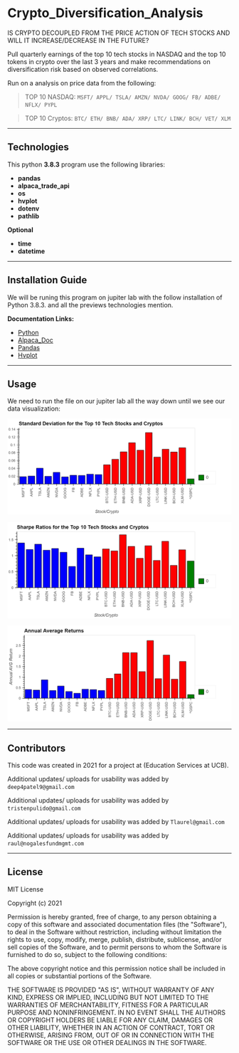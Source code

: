 # Crypto_Diversification_Analysis
IS CRYPTO DECOUPLED FROM THE PRICE ACTION OF TECH STOCKS AND WILL IT INCREASE/DECREASE IN THE FUTURE?

Pull quarterly earnings of the top 10 tech stocks in NASDAQ and the top 10 tokens in crypto over the last 3 years
and make recommendations on diversification risk based on observed correlations.

Run on a analysis on price data from the following:

> TOP 10 NASDAQ: `MSFT/ APPL/ TSLA/ AMZN/ NVDA/ GOOG/ FB/ ADBE/ NFLX/ PYPL`

> TOP 10 Cryptos: `BTC/ ETH/ BNB/ ADA/ XRP/ LTC/ LINK/ BCH/ VET/ XLM`

---
## Technologies
This python **3.8.3** program use the following libraries: 
- **pandas** 
- **alpaca_trade_api**
- **os**
- **hvplot**
- **dotenv**
- **pathlib**

**Optional**
- **time**
- **datetime**
---

## Installation Guide
We will be runing this program on jupiter lab with the follow installation of Python 3.8.3. and all the previews technologies mention. 

**Documentation Links:** 
- [Python](https://www.python.org/downloads/)
- [Alpaca_Doc](https://alpaca.markets/docs/)
- [Pandas](https://pandas.pydata.org/docs/)
- [Hvplot](https://hvplot.holoviz.org/)

---

## Usage
We need to run the file on our jupiter lab all the way down until we see our data visualization:

![](https://github.com/rulo96z/Crypto_Diversification_Analysis/blob/master/Images/stand_deviation.png?raw=true)

![](https://github.com/rulo96z/Crypto_Diversification_Analysis/blob/master/Images/sharpe_ratio.png?raw=true)

![](https://github.com/rulo96z/Crypto_Diversification_Analysis/blob/master/Images/annual_avg_return.png?raw=true)

---
## Contributors
This code was created in 2021 for a project at (Education Services at UCB). 

Additional updates/ uploads for usability was added by `deep4patel9@gmail.com`

Additional updates/ uploads for usability was added by `tristenpulido@gmail.com`

Additional updates/ uploads for usability was added by `Tlaurel@gmail.com`

Additional updates/ uploads for usability was added by `raul@nogalesfundmgmt.com`

---
## License
MIT License

Copyright (c) 2021  

Permission is hereby granted, free of charge, to any person obtaining a copy
of this software and associated documentation files (the "Software"), to deal
in the Software without restriction, including without limitation the rights
to use, copy, modify, merge, publish, distribute, sublicense, and/or sell
copies of the Software, and to permit persons to whom the Software is
furnished to do so, subject to the following conditions:

The above copyright notice and this permission notice shall be included in all
copies or substantial portions of the Software.

THE SOFTWARE IS PROVIDED "AS IS", WITHOUT WARRANTY OF ANY KIND, EXPRESS OR
IMPLIED, INCLUDING BUT NOT LIMITED TO THE WARRANTIES OF MERCHANTABILITY,
FITNESS FOR A PARTICULAR PURPOSE AND NONINFRINGEMENT. IN NO EVENT SHALL THE
AUTHORS OR COPYRIGHT HOLDERS BE LIABLE FOR ANY CLAIM, DAMAGES OR OTHER
LIABILITY, WHETHER IN AN ACTION OF CONTRACT, TORT OR OTHERWISE, ARISING FROM,
OUT OF OR IN CONNECTION WITH THE SOFTWARE OR THE USE OR OTHER DEALINGS IN THE
SOFTWARE.





